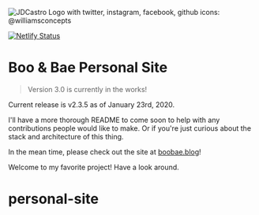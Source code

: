 ![JDCastro Logo with twitter, instagram, facebook, github icons: @williamsconcepts](https://boobae.blog/page-meta-img-cropped.jpg)

[![Netlify Status](https://api.netlify.com/api/v1/badges/1fa96af5-969b-4e48-8e64-13d192b13960/deploy-status)](https://app.netlify.com/sites/dreamy-lamarr-f9ed6e/deploys)

# Boo & Bae Personal Site

> Version 3.0 is currently in the works!

Current release is v2.3.5 as of January 23rd, 2020.

I'll have a more thorough README to come soon to help with any contributions people would like to make. Or if you're just curious about the stack and architecture of this thing.

In the mean time, please check out the site at [boobae.blog](https://boobae.blog)!

Welcome to my favorite project! Have a look around.
# personal-site
